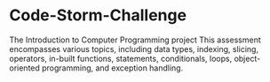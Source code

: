 # Code-Storm-Challenge
The Introduction to Computer Programming project This assessment encompasses various topics, including data types, indexing, slicing, operators, in-built functions, statements, conditionals, loops, object-oriented programming, and exception handling. 
